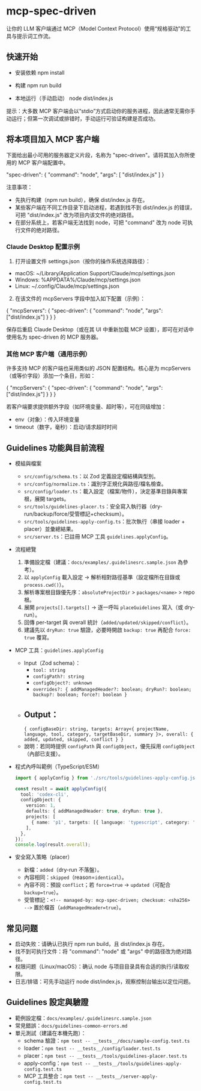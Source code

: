 # mcp-spec-driven

让你的 LLM 客户端通过 MCP（Model Context Protocol）使用“规格驱动”的工具与提示词工作流。

## 快速开始

- 安装依赖
  npm install

- 构建
  npm run build

- 本地运行（手动启动）
  node dist/index.js

提示：大多数 MCP 客户端会以“stdio”方式启动你的服务进程，因此通常无需你手动运行；但第一次调试或排错时，手动运行可验证构建是否成功。

## 将本项目加入 MCP 客户端

下面给出最小可用的服务器定义片段，名称为 "spec-driven"。请将其加入你所使用的 MCP 客户端配置中。

"spec-driven": {
"command": "node",
"args": [
"dist/index.js"
]
}

注意事项：

- 先执行构建（npm run build），确保 dist/index.js 存在。
- 某些客户端在不同工作目录下启动进程，若遇到找不到 dist/index.js 的错误，可把 "dist/index.js" 改为项目内该文件的绝对路径。
- 在部分系统上，若客户端无法找到 node，可把 "command" 改为 node 可执行文件的绝对路径。

### Claude Desktop 配置示例

1) 打开设置文件 settings.json（按你的操作系统选择路径）：

- macOS: ~/Library/Application Support/Claude/mcp/settings.json
- Windows: %APPDATA%/Claude/mcp/settings.json
- Linux: ~/.config/Claude/mcp/settings.json

2) 在该文件的 mcpServers 字段中加入如下配置（示例）：

{
"mcpServers": {
"spec-driven": {
"command": "node",
"args": ["dist/index.js"]
}
}
}

保存后重启 Claude Desktop（或在其 UI 中重新加载 MCP 设置），即可在对话中使用名为 spec-driven 的 MCP 服务器。

### 其他 MCP 客户端（通用示例）

许多支持 MCP 的客户端也采用类似的 JSON 配置结构。核心是为 mcpServers（或等价字段）添加一个条目，形如：

{
"mcpServers": {
"spec-driven": {
"command": "node",
"args": ["dist/index.js"]
}
}
}

若客户端要求提供额外字段（如环境变量、超时等），可在同级增加：

- env（对象）：传入环境变量
- timeout（数字，毫秒）：启动/请求超时时间

## Guidelines 功能與目前流程

- 模組與檔案
    - `src/config/schema.ts`：以 Zod 定義設定檔結構與型別。
    - `src/config/normalize.ts`：識別字正規化與路徑/檔名檢查。
    - `src/config/loader.ts`：載入設定（檔案/物件），決定基準目錄與專案根，展開 targets。
    - `src/tools/guidelines-placer.ts`：安全寫入執行器（dry-run/backup/force/受管標記+checksum）。
    - `src/tools/guidelines-apply-config.ts`：批次執行（串接 loader + placer）並彙總結果。
    - `src/server.ts`：已註冊 MCP 工具 `guidelines.applyConfig`。

- 流程總覽
    1) 準備設定檔（建議：`docs/examples/.guidelinesrc.sample.json` 為參考）。
    2) 以 `applyConfig` 載入設定 → 解析相對路徑基準（設定檔所在目錄或 `process.cwd()`）。
    3) 解析專案根目錄優先序：`absoluteProjectDir` > `packages/<name>` > repo 根。
    4) 展開 `projects[].targets[]` → 逐一呼叫 `placeGuidelines` 寫入（或 dry-run）。
    5) 回傳 per-target 與 overall 統計（`added/updated/skipped/conflict`）。
    6) 建議先以 `dryRun: true` 驗證，必要時開啟 `backup: true` 再配合 `force: true` 覆寫。

- MCP 工具：`guidelines.applyConfig`
    - Input（Zod schema）：
        - `tool: string`
        - `configPath?: string`
        - `configObject?: unknown`
        - `overrides?: { addManagedHeader?: boolean; dryRun?: boolean; backup?: boolean; force?: boolean }`
    - Output：
        -
        `{ configBaseDir: string, targets: Array<{ projectName, language, tool, category, targetBaseDir, summary }>, overall: { added, updated, skipped, conflict } }`
    - 說明：若同時提供 `configPath` 與 `configObject`，優先採用 `configObject`（內部已支援）。

- 程式內呼叫範例（TypeScript/ESM）
  ```ts
  import { applyConfig } from './src/tools/guidelines-apply-config.js';

  const result = await applyConfig({
    tool: 'codex-cli',
    configObject: {
      version: 1,
      defaults: { addManagedHeader: true, dryRun: true },
      projects: [
        { name: 'p1', targets: [{ language: 'typescript', category: 'project', sourcePath: 'docs/guide.md' }] }
      ],
    },
  });
  console.log(result.overall);
  ```

- 安全寫入策略（placer）
    - 新檔：`added`（dry-run 不落盤）。
    - 內容相同：`skipped`（reason=`identical`）。
    - 內容不同：預設 `conflict`；若 `force=true` → `updated`（可配合 `backup=true`）。
    - 受管標記：`<!-- managed-by: mcp-spec-driven; checksum: <sha256> -->` 置於檔首（`addManagedHeader=true`）。

## 常见问题

- 启动失败：请确认已执行 npm run build，且 dist/index.js 存在。
- 找不到可执行文件：将 "command": "node" 或 "args" 中的路径改为绝对路径。
- 权限问题（Linux/macOS）：确认 node 与项目目录具有合适的执行/读取权限。
- 日志/排错：可先手动运行 node dist/index.js，观察控制台输出以定位问题。

## Guidelines 設定與驗證

- 範例設定檔：`docs/examples/.guidelinesrc.sample.json`
- 常見錯誤：`docs/guidelines-common-errors.md`
- 單元測試（建議在本機先跑）：
    - schema 驗證：`npm test -- __tests__/docs/sample-config.test.ts`
    - loader：`npm test -- __tests__/config/loader.test.ts`
    - placer：`npm test -- __tests__/tools/guidelines-placer.test.ts`
    - apply-config：`npm test -- __tests__/tools/guidelines-apply-config.test.ts`
    - MCP 工具整合：`npm test -- __tests__/server-apply-config.test.ts`
